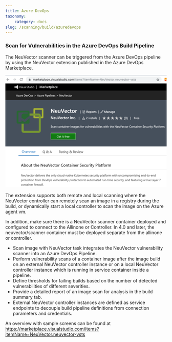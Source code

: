 ```yaml
---
title: Azure DevOps
taxonomy:
    category: docs
slug: /scanning/build/azuredevops
---
```


### Scan for Vulnerabilities in the Azure DevOps Build Pipeline

The NeuVector scanner can be triggered from the Azure DevOps pipeline by using the NeuVector extension published in the Azure DevOps Marketplace.

![AzureDevOps](azure_devops.png)

The extension supports both remote and local scanning where the NeuVector controller can remotely scan an image in a registry during the build, or dynamically start a local controller to scan the image on the Azure agent vm.

In addition, make sure there is a NeuVector scanner container deployed and configured to connect to the Allinone or Controller. In 4.0 and later, the neuvector/scanner container must be deployed separate from the allinone or controller.

+ Scan image with NeuVector task integrates the NeuVector vulnerability scanner into an Azure DevOps Pipeline.
+ Perform vulnerability scans of a container image after the image build on an external NeuVector controller instance or on a local NeuVector controller instance which is running in service container inside a pipeline.
+ Define thresholds for failing builds based on the number of detected vulnerabilities of different severities.
+ Provide a detailed report of an image scan for analysis in the build summary tab.
+ External NeuVector controller instances are defined as service endpoints to decouple build pipeline definitions from connection parameters and credentials.

An overview with sample screens can be found at https://marketplace.visualstudio.com/items?itemName=NeuVector.neuvector-vsts
